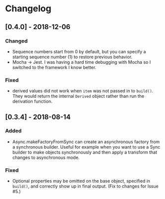 # Changelog

## [0.4.0] - 2018-12-06

### Changed

- Sequence numbers start from 0 by default, but you can specify a starting sequence number (1) to restore previous behavior.
- Mocha -> Jest. I was having a hard time debugging with Mocha so I switched to the framework I know better.

### Fixed

- derived values did not work when `item` was not passed in to `build()`. They would return the internal `Derived` object rather than run the derivation function.

## [0.3.4] - 2018-08-14

### Added

- Async.makeFactoryFromSync can create an asynchronous factory from a synchronous builder. Useful for example when you want to use a Sync builder to make objects synchronously and then apply a transform that changes to asynchronous mode.

### Fixed

- Optional properties may be omitted on the base object, specified in `build()`, and correctly show up in final output. (Fix to changes for Issue #5.)
